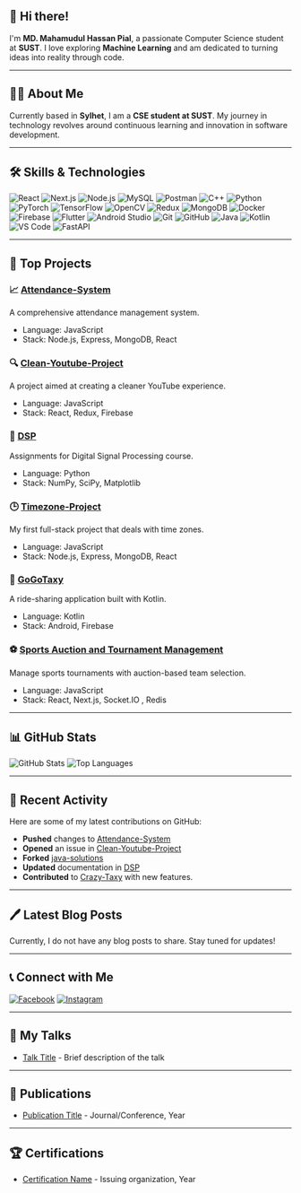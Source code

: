 ## 👋 Hi there!

I'm **MD. Mahamudul Hassan Pial**, a passionate Computer Science student at **SUST**. I love exploring **Machine Learning** and am dedicated to turning ideas into reality through code.

---

## 👨‍🎓 About Me

Currently based in **Sylhet**, I am a **CSE student at SUST**. My journey in technology revolves around continuous learning and innovation in software development.

---

## 🛠️ Skills & Technologies

![React](https://img.shields.io/badge/-React-61DAFB?logo=react&logoColor=black&style=for-the-badge)
![Next.js](https://img.shields.io/badge/-Next.js-000000?logo=nextdotjs&logoColor=white&style=for-the-badge)
![Node.js](https://img.shields.io/badge/-Node.js-339933?logo=nodedotjs&logoColor=white&style=for-the-badge)
![MySQL](https://img.shields.io/badge/-MySQL-4479A1?logo=mysql&logoColor=white&style=for-the-badge)
![Postman](https://img.shields.io/badge/-Postman-FF6C37?logo=postman&logoColor=white&style=for-the-badge)
![C++](https://img.shields.io/badge/-C++-00599C?logo=c%2B%2B&logoColor=white&style=for-the-badge)
![Python](https://img.shields.io/badge/-Python-3776AB?logo=python&logoColor=white&style=for-the-badge)
![PyTorch](https://img.shields.io/badge/-PyTorch-EE4C2C?logo=pytorch&logoColor=white&style=for-the-badge)
![TensorFlow](https://img.shields.io/badge/-TensorFlow-FF6F00?logo=tensorflow&logoColor=white&style=for-the-badge)
![OpenCV](https://img.shields.io/badge/-OpenCV-5C3EE8?logo=opencv&logoColor=white&style=for-the-badge)
![Redux](https://img.shields.io/badge/-Redux-764ABC?logo=redux&logoColor=white&style=for-the-badge)
![MongoDB](https://img.shields.io/badge/-MongoDB-47A248?logo=mongodb&logoColor=white&style=for-the-badge)
![Docker](https://img.shields.io/badge/-Docker-2496ED?logo=docker&logoColor=white&style=for-the-badge)
![Firebase](https://img.shields.io/badge/-Firebase-FFCA28?logo=firebase&logoColor=black&style=for-the-badge)
![Flutter](https://img.shields.io/badge/-Flutter-02569B?logo=flutter&logoColor=white&style=for-the-badge)
![Android Studio](https://img.shields.io/badge/-Android%20Studio-3DDC84?logo=androidstudio&logoColor=white&style=for-the-badge)
![Git](https://img.shields.io/badge/-Git-F05032?logo=git&logoColor=white&style=for-the-badge)
![GitHub](https://img.shields.io/badge/-GitHub-181717?logo=github&logoColor=white&style=for-the-badge)
![Java](https://img.shields.io/badge/-Java-007396?logo=java&logoColor=white&style=for-the-badge)
![Kotlin](https://img.shields.io/badge/-Kotlin-7F52FF?logo=kotlin&logoColor=white&style=for-the-badge)
![VS Code](https://img.shields.io/badge/-VSCode-007ACC?logo=visualstudiocode&logoColor=white&style=for-the-badge)
![FastAPI](https://img.shields.io/badge/-FastAPI-009688?logo=fastapi&logoColor=white&style=for-the-badge)

---

## 🚀 Top Projects

### 📈 [Attendance-System](https://github.com/Pial-crypto/Attendance-System)
A comprehensive attendance management system.
- Language: JavaScript  
- Stack: Node.js, Express, MongoDB, React

### 🔍 [Clean-Youtube-Project](https://github.com/Pial-crypto/Clean-Youtube-Project)
A project aimed at creating a cleaner YouTube experience.
- Language: JavaScript  
- Stack: React, Redux, Firebase

### 🧪 [DSP](https://github.com/Pial-crypto/DSP)
Assignments for Digital Signal Processing course.
- Language: Python  
- Stack: NumPy, SciPy, Matplotlib

### 🕒 [Timezone-Project](https://github.com/Pial-crypto/Timezone-Project)
My first full-stack project that deals with time zones.
- Language: JavaScript  
- Stack: Node.js, Express, MongoDB, React

### 🚗 [GoGoTaxy](https://github.com/Pial-crypto/GoGoTaxy)
A ride-sharing application built with Kotlin.
- Language: Kotlin  
- Stack: Android, Firebase

### ⚽ [Sports Auction and Tournament Management](https://github.com/Pial-crypto/Sports-Auction-Management)
Manage sports tournaments with auction-based team selection.
- Language: JavaScript  
- Stack: React, Next.js, Socket.IO , Redis

---

## 📊 GitHub Stats

![GitHub Stats](https://github-readme-stats.vercel.app/api?username=Pial-crypto&show_icons=true&theme=radical&hide=prs&count_private=true)
![Top Languages](https://github-readme-stats.vercel.app/api/top-langs/?username=Pial-crypto&layout=compact&theme=radical)

---

## 📅 Recent Activity

Here are some of my latest contributions on GitHub:
- **Pushed** changes to [Attendance-System](https://github.com/Pial-crypto/Attendance-System)
- **Opened** an issue in [Clean-Youtube-Project](https://github.com/Pial-crypto/Clean-Youtube-Project)
- **Forked** [java-solutions](https://github.com/Pial-crypto/java-solutions)
- **Updated** documentation in [DSP](https://github.com/Pial-crypto/DSP)
- **Contributed** to [Crazy-Taxy](https://github.com/Pial-crypto/Crazy-Taxy) with new features.

---

## 🖊️ Latest Blog Posts

Currently, I do not have any blog posts to share. Stay tuned for updates!

---

## 📞 Connect with Me

[![Facebook](https://img.shields.io/badge/Facebook-1877F2?style=for-the-badge&logo=facebook&logoColor=white)](https://www.facebook.com/mahamudul.hassan.pial)
[![Instagram](https://img.shields.io/badge/Instagram-E4405F?style=for-the-badge&logo=instagram&logoColor=white)](https://www.instagram.com/love_carpi/)

---

## 🎤 My Talks

- [Talk Title](link-to-talk) - Brief description of the talk

---

## 📖 Publications

- [Publication Title](link-to-publication) - Journal/Conference, Year

---

## 🏆 Certifications

- [Certification Name](link-to-certificate) - Issuing organization, Year
